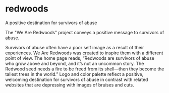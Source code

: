 # redwoods
A positive destination for survivors of abuse

The "We Are Redwoods" project conveys a positive message to survivors of abuse. 

Survivors of abuse often have a poor self image as a
result of their experiences. We Are Redwoods was
created to inspire them with a different point of view.
The home page reads, “Redwoods are survivors of abuse
who grow above and beyond, and it’s not an uncommon
story. The Redwood seed needs a fire to be freed from its
shell—then they become the tallest trees in the world.”
Logo and color palette reflect a positive, welcoming
destination for survivors of abuse in contrast with
related websites that are depressing with images of
bruises and cuts.
